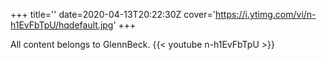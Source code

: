 +++
title=''
date=2020-04-13T20:22:30Z
cover='https://i.ytimg.com/vi/n-h1EvFbTpU/hqdefault.jpg'
+++

All content belongs to GlennBeck.
{{< youtube n-h1EvFbTpU >}}
